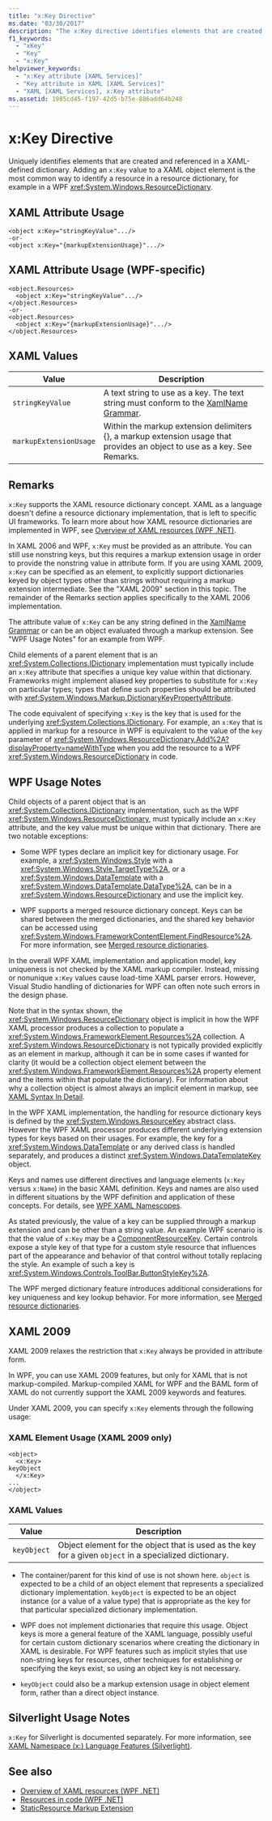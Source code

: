 ```yaml
---
title: "x:Key Directive"
ms.date: "03/30/2017"
description: "The x:Key directive identifies elements that are created and referenced in a XAML-defined dictionary."
f1_keywords: 
  - "xKey"
  - "Key"
  - "x:Key"
helpviewer_keywords: 
  - "x:Key attribute [XAML Services]"
  - "Key attribute in XAML [XAML Services]"
  - "XAML [XAML Services], x:Key attribute"
ms.assetid: 1985cd45-f197-42d5-b75e-886add64b248
---
```

# x:Key Directive

Uniquely identifies elements that are created and referenced in a XAML-defined dictionary. Adding an `x:Key` value to a XAML object element is the most common way to identify a resource in a resource dictionary, for example in a WPF <xref:System.Windows.ResourceDictionary>.

## XAML Attribute Usage

```xaml
<object x:Key="stringKeyValue".../>
-or-
<object x:Key="{markupExtensionUsage}".../>
```

## XAML Attribute Usage (WPF-specific)

```xaml
<object.Resources>
  <object x:Key="stringKeyValue".../>
</object.Resources>
-or-
<object.Resources>
  <object x:Key="{markupExtensionUsage}".../>
</object.Resources>
```

## XAML Values

| Value | Description |
|-|-|
|`stringKeyValue`|A text string to use as a key. The text string must conform to the [XamlName Grammar](xamlname-grammar.md).|
|`markupExtensionUsage`|Within the markup extension delimiters {}, a markup extension usage that provides an object to use as a key. See Remarks.|

## Remarks

`x:Key` supports the XAML resource dictionary concept. XAML as a language doesn't define a resource dictionary implementation, that is left to specific UI frameworks. To learn more about how XAML resource dictionaries are implemented in WPF, see [Overview of XAML resources (WPF .NET)](../wpf/systems/xaml-resources-overview.md).

In XAML 2006 and WPF, `x:Key` must be provided as an attribute. You can still use nonstring keys, but this requires a markup extension usage in order to provide the nonstring value in attribute form. If you are using XAML 2009, `x:Key` can be specified as an element, to explicitly support dictionaries keyed by object types other than strings without requiring a markup extension intermediate. See the "XAML 2009" section in this topic. The remainder of the Remarks section applies specifically to the XAML 2006 implementation.

The attribute value of `x:Key` can be any string defined in the [XamlName Grammar](xamlname-grammar.md) or can be an object evaluated through a markup extension. See "WPF Usage Notes" for an example from WPF.

Child elements of a parent element that is an <xref:System.Collections.IDictionary> implementation must typically include an `x:Key` attribute that specifies a unique key value within that dictionary. Frameworks might implement aliased key properties to substitute for `x:Key` on particular types; types that define such properties should be attributed with <xref:System.Windows.Markup.DictionaryKeyPropertyAttribute>.

The code equivalent of specifying `x:Key` is the key that is used for the underlying <xref:System.Collections.IDictionary>. For example, an `x:Key` that is applied in markup for a resource in WPF is equivalent to the value of the `key` parameter of <xref:System.Windows.ResourceDictionary.Add%2A?displayProperty=nameWithType> when you add the resource to a WPF <xref:System.Windows.ResourceDictionary> in code.

## WPF Usage Notes

Child objects of a parent object that is an <xref:System.Collections.IDictionary> implementation, such as the WPF <xref:System.Windows.ResourceDictionary>, must typically include an `x:Key` attribute, and the key value must be unique within that dictionary. There are two notable exceptions:

- Some WPF types declare an implicit key for dictionary usage. For example, a <xref:System.Windows.Style> with a <xref:System.Windows.Style.TargetType%2A>, or a <xref:System.Windows.DataTemplate> with a <xref:System.Windows.DataTemplate.DataType%2A>, can be  in a <xref:System.Windows.ResourceDictionary> and use the implicit key.

- WPF supports a merged resource dictionary concept. Keys can be shared between the merged dictionaries, and the shared key behavior can be accessed using <xref:System.Windows.FrameworkContentElement.FindResource%2A>. For more information, see [Merged resource dictionaries](../wpf/systems/xaml-resources-merged-dictionaries.md).

In the overall WPF XAML implementation and application model, key uniqueness is not checked by the XAML markup compiler. Instead, missing or nonunique `x:Key` values cause load-time XAML parser errors. However, Visual Studio handling of dictionaries for WPF can often note such errors in the design phase.

Note that in the syntax shown, the <xref:System.Windows.ResourceDictionary> object is implicit in how the WPF XAML processor produces a collection to populate a <xref:System.Windows.FrameworkElement.Resources%2A> collection. A <xref:System.Windows.ResourceDictionary> is not typically provided explicitly as an element in markup, although it can be in some cases if wanted for clarity (it would be a collection object element between the <xref:System.Windows.FrameworkElement.Resources%2A> property element and the items within that populate the dictionary). For information about why a collection object is almost always an implicit element in markup, see [XAML Syntax In Detail](../wpf/advanced/xaml-syntax-in-detail.md).

In the WPF XAML implementation, the handling for resource dictionary keys is defined by the <xref:System.Windows.ResourceKey> abstract class. However the WPF XAML processor produces different underlying extension types for keys based on their usages. For example, the key for a <xref:System.Windows.DataTemplate> or any derived class is handled separately, and produces a distinct <xref:System.Windows.DataTemplateKey> object.

Keys and names use different directives and language elements (`x:Key` versus `x:Name`) in the basic XAML definition. Keys and names are also used in different situations by the WPF definition and application of these concepts. For details, see [WPF XAML Namescopes](../wpf/advanced/wpf-xaml-namescopes.md).

As stated previously, the value of a key can be supplied through a markup extension and can be other than a string value. An example WPF scenario is that the value of `x:Key` may be a [ComponentResourceKey](../wpf/advanced/componentresourcekey-markup-extension.md). Certain controls expose a style key of that type for a custom style resource that influences part of the appearance and behavior of that control without totally replacing the style. An example of such a key is <xref:System.Windows.Controls.ToolBar.ButtonStyleKey%2A>.

The WPF merged dictionary feature introduces additional considerations for key uniqueness and key lookup behavior. For more information, see [Merged resource dictionaries](../wpf/systems/xaml-resources-merged-dictionaries.md).

## XAML 2009

XAML 2009 relaxes the restriction that `x:Key` always be provided in attribute form.

In WPF, you can use XAML 2009 features, but only for XAML that is not markup-compiled. Markup-compiled XAML for WPF and the BAML form of XAML do not currently support the XAML 2009 keywords and features.

Under XAML 2009, you can specify `x:Key` elements through the following usage:

### XAML Element Usage (XAML 2009 only)

```xaml
<object>
  <x:Key>
keyObject
  </x:Key>
...
</object>
```

### XAML Values

| Value | Description |
|-|-|
|`keyObject`|Object element for the object that is used as the key for a given `object` in a specialized dictionary.|

- The container/parent for this kind of use is not shown here. `object` is expected to be a child of an object element that represents a specialized dictionary implementation. `keyObject` is expected to be an object instance (or a value of a value type) that is appropriate as the key for that particular specialized dictionary implementation.

- WPF does not implement dictionaries that require this usage. Object keys is more a general feature of the XAML language, possibly useful for certain custom dictionary scenarios where creating the dictionary in XAML is desirable. For WPF features such as implicit styles that use non-string keys for resources, other techniques for establishing or specifying the keys exist, so using an object key is not necessary.

- `keyObject` could also be a markup extension usage in object element form, rather than a direct object instance.

## Silverlight Usage Notes

`x:Key` for Silverlight is documented separately. For more information, see [XAML Namespace (x:) Language Features (Silverlight)](/previous-versions/windows/silverlight/dotnet-windows-silverlight/cc188995(v=vs.95)).

## See also

- [Overview of XAML resources (WPF .NET)](../wpf/systems/xaml-resources-overview.md)
- [Resources in code (WPF .NET)](../wpf/systems/xaml-resources-and-code.md)
- [StaticResource Markup Extension](../wpf/advanced/staticresource-markup-extension.md)
